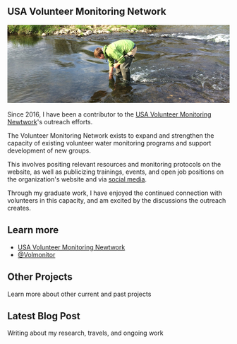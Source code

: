 ## USA Volunteer Monitoring Network

![Volunteer Monitoring Network](/assets/volmon.jpg)

Since 2016, I have been a contributor to the [USA Volunteer Monitoring Newtwork](http://www.volunteermonitoring.org/)'s outreach efforts. 

The Volunteer Monitoring Network exists to expand and strengthen the capacity of existing volunteer water monitoring programs and support development of new groups.

This involves positing relevant resources and monitoring protocols on the website, as well as publicizing trainings, events, and open job positions on the organization's website and via [social media](https://twitter.com/volmonitor).

Through my graduate work, I have enjoyed the continued connection with volunteers in this capacity, and am excited by the discussions the outreach creates.

## Learn more

- [USA Volunteer Monitoring Newtwork](http://www.volunteermonitoring.org/)
- [@Volmonitor](https://twitter.com/volmonitor)

<div class="card" id="card-allarmwater" style="cursor: pointer;" onClick="window.location='/work';">
    <div class="card-container">
    <h2>Other Projects</h2>
    <p>Learn more about other current and past projects</p>
  </div>
</div>
<div class="card" id="card-blog" style="cursor: pointer;" onClick="window.open('https://medium.com/@holdensparacino/latest', '_blank')">
    <div class="card-container">
    <h2>Latest Blog Post</h2>
    <p>Writing about my research, travels, and ongoing work</p>
  </div>
</div>
